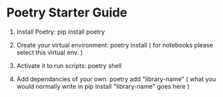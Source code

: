 # Poetry Starter Guide

1. Install Poetry: pip install poetry

2. Create your virtual environment: poetry install ( for notebooks please select this virtual env. )

3. Activate it to run scripts: poetry shell

4. Add dependancies of your own: poetry add "library-name" ( what you would normally write in pip install "library-name" goes here )